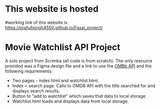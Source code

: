# This website is hosted 
#working link of this website is
https://prafullsingh4550.github.io/Fasal_project/


# Movie Watchlist API Project

A solo project from Scrimba (all code is from scratch). The only resource provided was a Figma design file and a link to use the [OMBb API](https://www.omdbapi.com/) and the following requirements:

-   Two pages - index.html and watchlist.html.
-   Index = search page. Calls to OMDB API with the title searched for and displays search results.
-   Button to "add to watchlist" which saves that data to local storage.
-   Watchlist.html loads and displays data from local storage.





